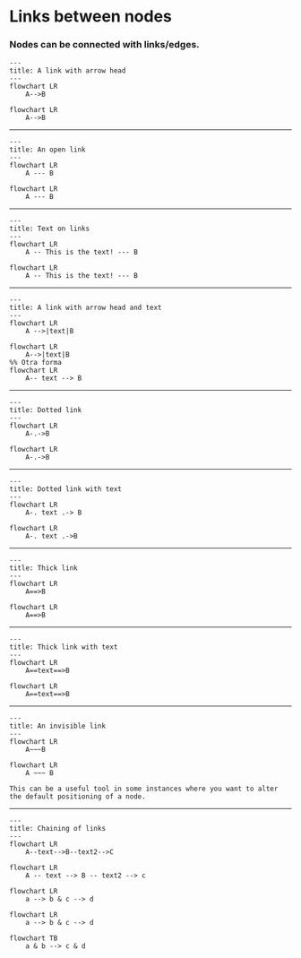 # Links between nodes

### Nodes can be connected with links/edges.

```mermaid
---
title: A link with arrow head
---
flowchart LR
    A-->B
```
```code
flowchart LR
    A-->B
```

---
```mermaid
---
title: An open link
---
flowchart LR
    A --- B
```
```code
flowchart LR
    A --- B
```

---
```mermaid
---
title: Text on links
---
flowchart LR
    A -- This is the text! --- B
```
```code
flowchart LR
    A -- This is the text! --- B
```

---
```mermaid
---
title: A link with arrow head and text
---
flowchart LR
    A -->|text|B
```
```code
flowchart LR
    A-->|text|B
%% Otra forma
flowchart LR
    A-- text --> B
```

---
```mermaid
---
title: Dotted link
---
flowchart LR
    A-.->B
```
```code
flowchart LR
    A-.->B
```

---
```mermaid
---
title: Dotted link with text
---
flowchart LR
    A-. text .-> B
```
```code
flowchart LR
    A-. text .->B
```

---
```mermaid
---
title: Thick link
---
flowchart LR
    A==>B
```
```code
flowchart LR
    A==>B
```

---
```mermaid
---
title: Thick link with text
---
flowchart LR
    A==text==>B
```
```code
flowchart LR
    A==text==>B
```

---
```mermaid
---
title: An invisible link
---
flowchart LR
    A~~~B
```
```code
flowchart LR
    A ~~~ B
```
```text
This can be a useful tool in some instances where you want to alter the default positioning of a node.
```

---
```mermaid
---
title: Chaining of links
---
flowchart LR
    A--text-->B--text2-->C
```
```code
flowchart LR
    A -- text --> B -- text2 --> c
```
```mermaid
flowchart LR
    a --> b & c --> d
```
```code
flowchart LR
    a --> b & c --> d
```
```mermaid
flowchart TB
    a & b --> c & d
```

